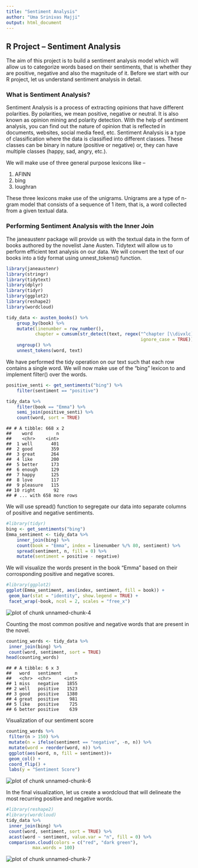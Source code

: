 ```yaml
---
title: "Sentiment Analysis"
author: "Uma Srinivas Majji"
output: html_document
---
```




## R Project – Sentiment Analysis

The aim of this project is to build a sentiment analysis model which will allow us to categorize words based on their sentiments, that is whether they are positive, negative and also the magnitude of it. Before we start with our R project, let us understand sentiment analysis in detail.

### What is Sentiment Analysis?

Sentiment Analysis is a process of extracting opinions that have different polarities. By polarities, we mean positive, negative or neutral. It is also known as opinion mining and polarity detection. With the help of sentiment analysis, you can find out the nature of opinion that is reflected in documents, websites, social media feed, etc. Sentiment Analysis is a type of classification where the data is classified into different classes. These classes can be binary in nature (positive or negative) or, they can have multiple classes (happy, sad, angry, etc.).

We will make use of three general purpose lexicons like –

1. AFINN
2. bing
3. loughran

These three lexicons make use of the unigrams. Unigrams are a type of n-gram model that consists of a sequence of 1 item, that is, a word collected from a given textual data.

### Performing Sentiment Analysis with the Inner Join

The janeaustenr package will provide us with the textual data in the form of books authored by the novelist Jane Austen. Tidytext will allow us to perform efficient text analysis on our data. We will convert the text of our books into a tidy format using unnest_tokens() function.


```r
library(janeaustenr)
library(stringr)
library(tidytext)
library(dplyr)
library(tidyr)
library(ggplot2)
library(reshape2)
library(wordcloud)

tidy_data <- austen_books() %>%
    group_by(book) %>%
    mutate(linenumber = row_number(),
           chapter = cumsum(str_detect(text, regex("^chapter [\\divxlc]", 
                                                   ignore_case = TRUE)))) %>%
    ungroup() %>%
    unnest_tokens(word, text)
```

We have performed the tidy operation on our text such that each row contains a single word. We will now make use of the “bing” lexicon to and implement filter() over the words.


```r
positive_senti <- get_sentiments("bing") %>%
    filter(sentiment == "positive")

tidy_data %>% 
    filter(book == "Emma") %>%
    semi_join(positive_senti) %>%
    count(word, sort = TRUE)
```

```
## # A tibble: 668 x 2
##    word         n
##    <chr>    <int>
##  1 well       401
##  2 good       359
##  3 great      264
##  4 like       200
##  5 better     173
##  6 enough     129
##  7 happy      125
##  8 love       117
##  9 pleasure   115
## 10 right       92
## # ... with 658 more rows
```

We will use spread() function to segregate our data into separate columns of positive and negative sentiments.


```r
#library(tidyr)
bing <- get_sentiments("bing")
Emma_sentiment <- tidy_data %>% 
    inner_join(bing) %>%
    count(book = "Emma", index = linenumber %/% 80, sentiment) %>%
    spread(sentiment, n, fill = 0) %>%
    mutate(sentiment = positive - negative)
```

We will visualize the words present in the book “Emma” based on their corrosponding positive and negative scores.


```r
#library(ggplot2)
ggplot(Emma_sentiment, aes(index, sentiment, fill = book)) +
 geom_bar(stat = "identity", show.legend = TRUE) +
 facet_wrap(~book, ncol = 2, scales = "free_x")
```

![plot of chunk unnamed-chunk-4](figure/unnamed-chunk-4-1.png)

Counting the most common positive and negative words that are present in the novel.


```r
counting_words <- tidy_data %>%
 inner_join(bing) %>%
 count(word, sentiment, sort = TRUE)
head(counting_words)
```

```
## # A tibble: 6 x 3
##   word   sentiment     n
##   <chr>  <chr>     <int>
## 1 miss   negative   1855
## 2 well   positive   1523
## 3 good   positive   1380
## 4 great  positive    981
## 5 like   positive    725
## 6 better positive    639
```

Visualization of our sentiment score


```r
counting_words %>%
 filter(n > 150) %>%
 mutate(n = ifelse(sentiment == "negative", -n, n)) %>%
 mutate(word = reorder(word, n)) %>%
 ggplot(aes(word, n, fill = sentiment))+
 geom_col() +
 coord_flip() +
 labs(y = "Sentiment Score")
```

![plot of chunk unnamed-chunk-6](figure/unnamed-chunk-6-1.png)

In the final visualization, let us create a wordcloud that will delineate the most recurring positive and negative words.


```r
#library(reshape2)
#library(wordcloud)
tidy_data %>%
 inner_join(bing) %>%
 count(word, sentiment, sort = TRUE) %>%
 acast(word ~ sentiment, value.var = "n", fill = 0) %>%
 comparison.cloud(colors = c("red", "dark green"),
          max.words = 100)
```

![plot of chunk unnamed-chunk-7](figure/unnamed-chunk-7-1.png)















